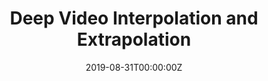 ---
title: Deep Video Interpolation and Extrapolation
summary: Designed HRNet-PatchGan generative model and foreground-background seperation generation strategy for long-interval video interpolation & generation

tags:
- Compupter Vision
- Video Generation
- Deep Learning

date: "2019-08-31T00:00:00Z"

# Optional external URL for project (replaces project detail page).
#external_link: ""

# image:
#   caption: Photo by rawpixel on Unsplash
#   focal_point: Smart

links:
# - icon: twitter
#   icon_pack: fab
#   name: Follow
#   url: https://twitter.com/georgecushen
url_code: "https://github.com/lzhangbj/deep_video_interpolation_extrapolation"
# url_pdf: ""
# url_slides: ""
url_video: "https://drive.google.com/open?id=1jqrW4_yJFHLlOEULujkaG69njFsvSaNX"

# Slides (optional).
#   Associate this project with Markdown slides.
#   Simply enter your slide deck's filename without extension.
#   E.g. `slides = "example-slides"` references `content/slides/example-slides.md`.
#   Otherwise, set `slides = ""`.
# slides: example
---